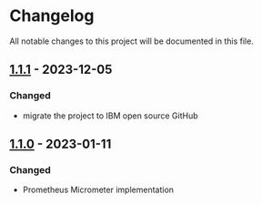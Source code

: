 # Changelog

All notable changes to this project will be documented in this file.

## [1.1.1] - 2023-12-05

### Changed
- migrate the project to IBM open source GitHub

## [1.1.0] - 2023-01-11

### Changed
- Prometheus Micrometer implementation

[1.1.1]: https://github.com/IBM/magkit-monitoring/releases/tag/magkit-monitoring-1.1.1
[1.1.0]: https://github.com/IBM/magkit-monitoring/releases/tag/magkit-monitoring-1.1.0
